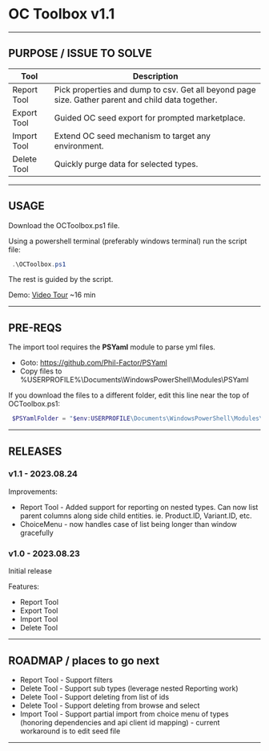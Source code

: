 # OC Toolbox v1.1

---

## PURPOSE / ISSUE TO SOLVE

| Tool        | Description |
| ----------- | ----------- |
| Report Tool | Pick properties and dump to csv. Get all beyond page size. Gather parent and child data together. |
| Export Tool | Guided OC seed export for prompted marketplace. |
| Import Tool | Extend OC seed mechanism to target any environment. |
| Delete Tool | Quickly purge data for selected types. |

---

## USAGE

Download the OCToolbox.ps1 file.

Using a powershell terminal (preferably windows terminal) run the script file:

```PowerShell
 .\OCToolbox.ps1
```

The rest is guided by the script.

Demo: [Video Tour](https://clipchamp.com/watch/7CTIVyxEI0L) ~16 min

---

## PRE-REQS

The import tool requires the **PSYaml** module to parse yml files.

 - Goto: https://github.com/Phil-Factor/PSYaml
 - Copy files to %USERPROFILE%\Documents\WindowsPowerShell\Modules\PSYaml

If you download the files to a different folder, edit this line near the top of OCToolbox.ps1:

```PowerShell
 $PSYamlFolder = "$env:USERPROFILE\Documents\WindowsPowerShell\Modules\PSYaml"
```

---

## RELEASES

### v1.1 - 2023.08.24

Improvements:

 - Report Tool - Added support for reporting on nested types. Can now list parent columns along side child entities. ie. Product.ID, Variant.ID, etc.
 - ChoiceMenu - now handles case of list being longer than window gracefully

### v1.0 - 2023.08.23

Initial release

Features:

 - Report Tool
 - Export Tool
 - Import Tool
 - Delete Tool

---

## ROADMAP / places to go next

 - Report Tool - Support filters
 - Delete Tool - Support sub types (leverage nested Reporting work)
 - Delete Tool - Support deleting from list of ids
 - Delete Tool - Support deleting from browse and select
 - Import Tool - Support partial import from choice menu of types (honoring dependencies and api client id mapping) - current workaround is to edit seed file

 ---
